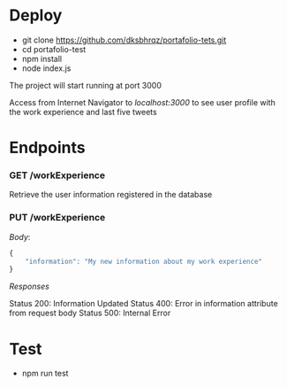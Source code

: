 # Deploy

- git clone https://github.com/dksbhrqz/portafolio-tets.git
- cd portafolio-test
- npm install
- node index.js

The project will start running at port 3000

Access from Internet Navigator to *localhost:3000* to see user profile with the work experience and last five tweets

# Endpoints

### GET /workExperience

Retrieve the user information registered in the database

### PUT /workExperience

*Body*: 

```javascript
{
    "information": "My new information about my work experience"
}
```

*Responses*

Status 200: Information Updated
Status 400: Error in information attribute from request body
Status 500: Internal Error

# Test

- npm run test